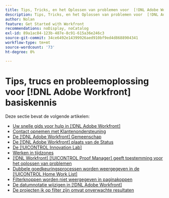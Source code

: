 ```yaml
---
title: Tips, Tricks, en het Oplossen van problemen voor  [!DNL Adobe Workfront]  Grondbeginselen
description: Tips, Tricks, en het Oplossen van problemen voor  [!DNL Adobe Workfront]  Grondbeginselen
author: Nolan
feature: Get Started with Workfront
recommendations: noDisplay, noCatalog
exl-id: 89a1ac84-123b-487e-8c91-615a36e246c3
source-git-commit: 34ce6492e14399926aed910bf9ed4d8688904341
workflow-type: tm+mt
source-wordcount: '73'
ht-degree: 0%

---
```


# Tips, trucs en probleemoplossing voor [!DNL Adobe Workfront] basiskennis

Deze sectie bevat de volgende artikelen:

* [Uw snelle gids voor hulp in  [!DNL Adobe Workfront]](../../workfront-basics/tips-tricks-and-troubleshooting/guide-for-help-in-workfront.md)
* [Contact opnemen met Klantenondersteuning](../../workfront-basics/tips-tricks-and-troubleshooting/contact-customer-support.md)
* [De  [!DNL Adobe Workfront]  Gemeenschap](../../workfront-basics/tips-tricks-and-troubleshooting/workfront-community.md)
* [De  [!DNL Adobe Workfront]  plaats van de Status](../../workfront-basics/tips-tricks-and-troubleshooting/understand-the-status-site.md)
* [De [!UICONTROL Innovation Lab]](../../workfront-basics/tips-tricks-and-troubleshooting/idea-exchange.md)
* [Werken in tijdzones](../../workfront-basics/tips-tricks-and-troubleshooting/working-across-timezones.md)
* [[!DNL Workfront] [!UICONTROL Proof Manager] geeft toestemming voor het oplossen van problemen](../../workfront-basics/tips-tricks-and-troubleshooting/wp-manager-permissions-troubleshooting.md)
* [Dubbele goedkeuringsprocessen worden weergegeven in de [!UICONTROL Home Work List]](../../workfront-basics/tips-tricks-and-troubleshooting/duplicate-apprval-processes-home.md)
* [Filterknoppen worden niet weergegeven in paginakoppen](../../workfront-basics/tips-tricks-and-troubleshooting/filter-buttons-do-not-display-in-page-headers.md)
* [De datumnotatie wijzigen in  [!DNL Adobe Workfront]](../tips-tricks-and-troubleshooting/change-date-format-chrome.md)
* [De projecten ik op filter zijn omvat onverwachte resultaten](../tips-tricks-and-troubleshooting/projects-im-on-filter-including-unexpected-results.md)
